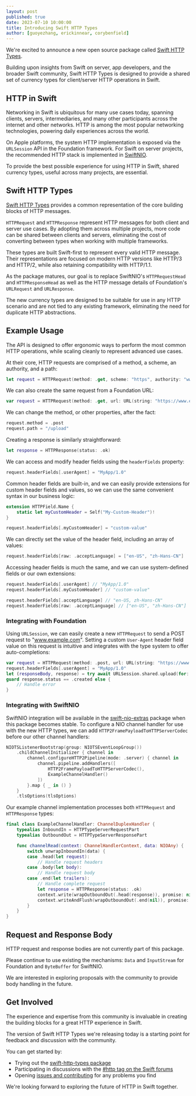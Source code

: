 ```yaml
---
layout: post
published: true
date: 2023-07-10 10:00:00
title: Introducing Swift HTTP Types
author: [guoyezhang, erickinnear, corybenfield]
---
```


We're excited to announce a new open source package called [Swift HTTP Types](https://github.com/apple/swift-http-types).

Building upon insights from Swift on server, app developers, and the broader Swift community, Swift HTTP Types is designed to provide a shared set of currency types for client/server HTTP operations in Swift.

## HTTP in Swift 

Networking in Swift is ubiquitous for many use cases today, spanning clients, servers, intermediaries, and many other participants across the internet and other networks. HTTP is among the most popular networking technologies, powering daily experiences across the world.

On Apple platforms, the system HTTP implementation is exposed via the `URLSession` API in the Foundation framework. For Swift on server projects, the recommended HTTP stack is implemented in [SwiftNIO](https://github.com/apple/swift-nio).

To provide the best possible experience for using HTTP in Swift, shared currency types, useful across many projects, are essential.

## Swift HTTP Types

[Swift HTTP Types](https://github.com/apple/swift-http-types) provides a common representation of the core building blocks of HTTP messages.

`HTTPRequest` and `HTTPResponse` represent HTTP messages for both client and server use cases. By adopting them across multiple projects, more code can be shared between clients and servers, eliminating the cost of converting between types when working with multiple frameworks.

These types are built Swift-first to represent every valid HTTP message. Their representations are focused on modern HTTP versions like HTTP/3 and HTTP/2, while also retaining compatibility with HTTP/1.1.

As the package matures, our goal is to replace SwiftNIO's `HTTPRequestHead` and `HTTPResponseHead` as well as the HTTP message details of Foundation's `URLRequest` and `URLResponse`.

The new currency types are designed to be suitable for use in any HTTP scenario and are not tied to any existing framework, eliminating the need for duplicate HTTP abstractions.

## Example Usage

The API is designed to offer ergonomic ways to perform the most common HTTP operations, while scaling cleanly to represent advanced use cases.
 
At their core, HTTP requests are comprised of a method, a scheme, an authority, and a path:

```swift
let request = HTTPRequest(method: .get, scheme: "https", authority: "www.example.com", path: "/")
```

We can also create the same request from a Foundation URL:

```swift
var request = HTTPRequest(method: .get, url: URL(string: "https://www.example.com/")!)
```

We can change the method, or other properties, after the fact:

```swift
request.method = .post
request.path = "/upload"
```

Creating a response is similarly straightforward:

```swift
let response = HTTPResponse(status: .ok)
```

We can access and modify header fields using the `headerFields` property:

```swift
request.headerFields[.userAgent] = "MyApp/1.0"
```

Common header fields are built-in, and we can easily provide extensions for custom header fields and values, so we can use the same convenient syntax in our business logic:

```swift
extension HTTPField.Name {
    static let myCustomHeader = Self("My-Custom-Header")!
}

request.headerFields[.myCustomHeader] = "custom-value"
```

We can directly set the value of the header field, including an array of values:

```swift
request.headerFields[raw: .acceptLanguage] = ["en-US", "zh-Hans-CN"]
```

Accessing header fields is much the same, and we can use system-defined fields or our own extensions:

```swift
request.headerFields[.userAgent] // "MyApp/1.0"
request.headerFields[.myCustomHeader] // "custom-value"

request.headerFields[.acceptLanguage] // "en-US, zh-Hans-CN"
request.headerFields[raw: .acceptLanguage] // ["en-US", "zh-Hans-CN"]
```

### Integrating with Foundation

Using `URLSession`, we can easily create a new `HTTPRequest` to send a POST request to "www.example.com". Setting a custom `User-Agent` header field value on this request is intuitive and integrates with the type system to offer auto-completions:

```swift
var request = HTTPRequest(method: .post, url: URL(string: "https://www.example.com/upload")!)
request.headerFields[.userAgent] = "MyApp/1.0"
let (responseBody, response) = try await URLSession.shared.upload(for: request, from: requestBody)
guard response.status == .created else {
    // Handle error
}
```

### Integrating with SwiftNIO

SwiftNIO integration will be available in the [swift-nio-extras](https://github.com/apple/swift-nio-extras) package when this package becomes stable. To configure a NIO channel handler for use with the new HTTP types, we can add `HTTP2FramePayloadToHTTPServerCodec` before our other channel handlers:

```swift
NIOTSListenerBootstrap(group: NIOTSEventLoopGroup())
    .childChannelInitializer { channel in
        channel.configureHTTP2Pipeline(mode: .server) { channel in
            channel.pipeline.addHandlers([
                HTTP2FramePayloadToHTTPServerCodec(),
                ExampleChannelHandler()
            ])
        }.map { _ in () }
    }
    .tlsOptions(tlsOptions)
```

Our example channel implementation processes both `HTTPRequest` and `HTTPResponse` types:

```swift
final class ExampleChannelHandler: ChannelDuplexHandler {
    typealias InboundIn = HTTPTypeServerRequestPart
    typealias OutboundOut = HTTPTypeServerResponsePart

    func channelRead(context: ChannelHandlerContext, data: NIOAny) {
        switch unwrapInboundIn(data) {
        case .head(let request):
            // Handle request headers
        case .body(let body):
            // Handle request body
        case .end(let trailers):
            // Handle complete request
            let response = HTTPResponse(status: .ok)
            context.write(wrapOutboundOut(.head(response)), promise: nil)
            context.writeAndFlush(wrapOutboundOut(.end(nil)), promise: nil)
        }
    }
}
```

## Request and Response Body

HTTP request and response bodies are not currently part of this package.

Please continue to use existing the mechanisms: `Data` and `InputStream` for Foundation and `ByteBuffer` for SwiftNIO.

We are interested in exploring proposals with the community to provide body handling in the future.

## Get Involved

The experience and expertise from this community is invaluable in creating the building blocks for a great HTTP experience in Swift.

The version of Swift HTTP Types we're releasing today is a starting point for feedback and discussion with the community.

You can get started by:

* Trying out the [swift-http-types package](https://github.com/apple/swift-http-types)
* Participating in discussions with the [#http tag on the Swift forums](https://forums.swift.org/tag/http)
* Opening [issues and contributing](https://github.com/apple/swift-http-types/issues) for any problems you find

We're looking forward to exploring the future of HTTP in Swift together.
